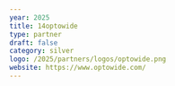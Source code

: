 ```yaml
---
year: 2025
title: 14optowide
type: partner
draft: false
category: silver
logo: /2025/partners/logos/optowide.png
website: https://www.optowide.com/
---
```

